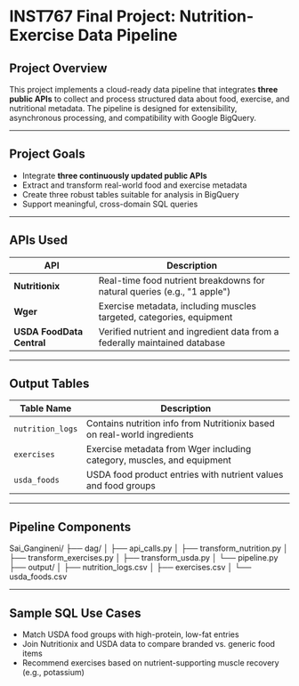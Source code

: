 # INST767 Final Project: Nutrition-Exercise Data Pipeline

## Project Overview

This project implements a cloud-ready data pipeline that integrates **three public APIs** to collect and process structured data about food, exercise, and nutritional metadata. The pipeline is designed for extensibility, asynchronous processing, and compatibility with Google BigQuery.

---

## Project Goals

- Integrate **three continuously updated public APIs**
- Extract and transform real-world food and exercise metadata
- Create three robust tables suitable for analysis in BigQuery
- Support meaningful, cross-domain SQL queries

---

## APIs Used

| API                 | Description                                                                 |
|----------------------|-----------------------------------------------------------------------------|
| **Nutritionix**       | Real-time food nutrient breakdowns for natural queries (e.g., "1 apple")     |
| **Wger**              | Exercise metadata, including muscles targeted, categories, equipment        |
| **USDA FoodData Central** | Verified nutrient and ingredient data from a federally maintained database |

---

## Output Tables

| Table Name         | Description                                                  |
|--------------------|--------------------------------------------------------------|
| `nutrition_logs`   | Contains nutrition info from Nutritionix based on real-world ingredients |
| `exercises`        | Exercise metadata from Wger including category, muscles, and equipment |
| `usda_foods`       | USDA food product entries with nutrient values and food groups |

---

## Pipeline Components

Sai_Gangineni/
├── dag/
│ ├── api_calls.py
│ ├── transform_nutrition.py
│ ├── transform_exercises.py
│ ├── transform_usda.py
│ └── pipeline.py
├── output/
│ ├── nutrition_logs.csv
│ ├── exercises.csv
│ └── usda_foods.csv

---

## Sample SQL Use Cases

- Match USDA food groups with high-protein, low-fat entries
- Join Nutritionix and USDA data to compare branded vs. generic food items
- Recommend exercises based on nutrient-supporting muscle recovery (e.g., potassium)
